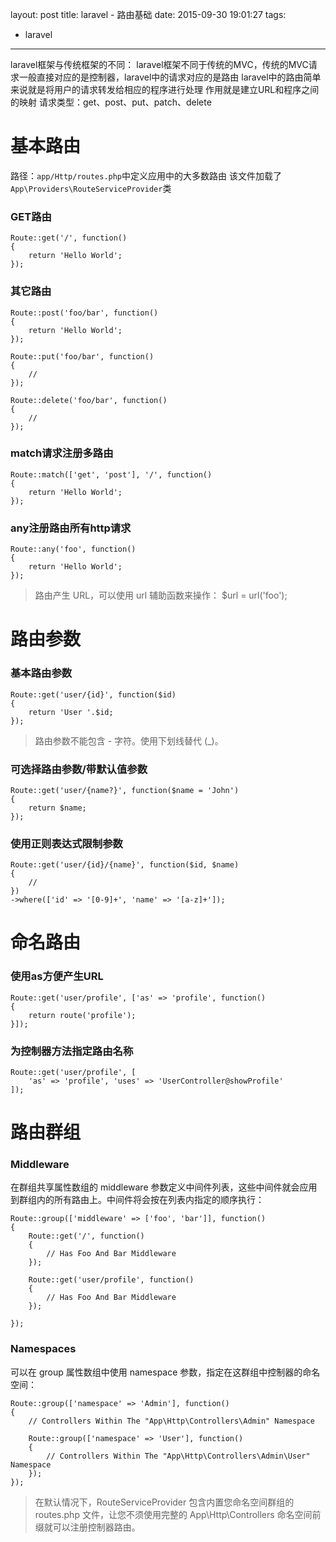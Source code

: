 layout: post
title: laravel - 路由基础
date: 2015-09-30 19:01:27
tags:
- laravel
---
laravel框架与传统框架的不同：
laravel框架不同于传统的MVC，传统的MVC请求一般直接对应的是控制器，laravel中的请求对应的是路由
laravel中的路由简单来说就是将用户的请求转发给相应的程序进行处理
作用就是建立URL和程序之间的映射
请求类型：get、post、put、patch、delete
# 基本路由
路径：`app/Http/routes.php`中定义应用中的大多数路由
该文件加载了`App\Providers\RouteServiceProvider`类

### GET路由

```
Route::get('/', function()
{
    return 'Hello World';
});
```

### 其它路由

```
Route::post('foo/bar', function()
{
    return 'Hello World';
});

Route::put('foo/bar', function()
{
    //
});

Route::delete('foo/bar', function()
{
    //
});
```

### match请求注册多路由

```
Route::match(['get', 'post'], '/', function()
{
    return 'Hello World';
});
```

### any注册路由所有http请求

```
Route::any('foo', function()
{
    return 'Hello World';
});
```

>路由产生 URL，可以使用 url 辅助函数来操作：
$url = url('foo');

# 路由参数
### 基本路由参数

```
Route::get('user/{id}', function($id)
{
    return 'User '.$id;
});
```

>路由参数不能包含 - 字符。使用下划线替代 (_)。

### 可选择路由参数/带默认值参数

```
Route::get('user/{name?}', function($name = 'John')
{
    return $name;
});
```

### 使用正则表达式限制参数

```
Route::get('user/{id}/{name}', function($id, $name)
{
    //
})
->where(['id' => '[0-9]+', 'name' => '[a-z]+']);
```

# 命名路由
### 使用as方便产生URL

```
Route::get('user/profile', ['as' => 'profile', function()
{
    return route('profile');
}]);
```

### 为控制器方法指定路由名称

```
Route::get('user/profile', [
    'as' => 'profile', 'uses' => 'UserController@showProfile'
]);
```

# 路由群组
### Middleware
在群组共享属性数组的 middleware 参数定义中间件列表，这些中间件就会应用到群组内的所有路由上。中间件将会按在列表内指定的顺序执行：

```
Route::group(['middleware' => ['foo', 'bar']], function()
{
    Route::get('/', function()
    {
        // Has Foo And Bar Middleware
    });

    Route::get('user/profile', function()
    {
        // Has Foo And Bar Middleware
    });

});
```

### Namespaces
可以在 group 属性数组中使用 namespace 参数，指定在这群组中控制器的命名空间：

```
Route::group(['namespace' => 'Admin'], function()
{
    // Controllers Within The "App\Http\Controllers\Admin" Namespace

    Route::group(['namespace' => 'User'], function()
    {
        // Controllers Within The "App\Http\Controllers\Admin\User" Namespace
    });
});
```

>在默认情况下，RouteServiceProvider 包含内置您命名空间群组的 routes.php 文件，让您不须使用完整的 App\Http\Controllers 命名空间前缀就可以注册控制器路由。
